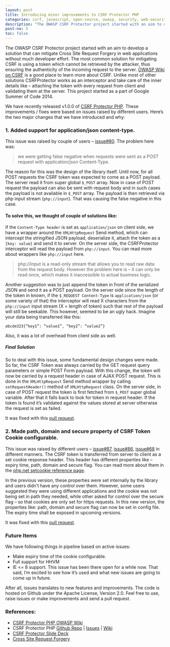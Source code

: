 ```yaml
---
layout: post
title: Introducing minor improvements to CSRF Protector PHP
categories: csrf, javascript, open-source, owasp, security, web-security, php
description: "The OWASP CSRF Protector project started with an aim to develop a solution that can mitigate Cross Site Request Forgery in web applications without much developer effort. We have recently released v1.0.0 of CSRF Protector PHP. These improvements / fixes were based on issues raised by different users. Here’s the two major changes that we have introduced and why:<ol><li>Added support for application/json content-type.</li><li>Made path, domain and secure property of CSRF Token Cookie configurable.</li></ol>"
post-no: 5
toc: false
---
```

The OWASP CSRF Protector project started with an aim to develop a solution that can mitigate Cross Site Request Forgery in web applications without much developer effort. The most common solution for mitigating CSRF is using a token which cannot be retrieved by the attacker, thus ensuring the authenticity of the incoming request to the server. [OWASP Wiki on CSRF](https://www.owasp.org/index.php/Cross-Site_Request_Forgery_(CSRF)) is a good place to learn more about CSRF. Unlike most of other solutions CSRFProtector works as an interceptor and take care of the inner details like – attaching the token with every request from client and validating them at the server. This project started as a part of Google Summer of Code 2014.

We have recently released v1.0.0 of [CSRF Protector PHP](https://github.com/mebjas/CSRF-Protector-PHP). These improvements / fixes were based on issues raised by different users. Here’s the two major changes that we have introduced and why:

### 1. Added support for application/json content-type.
This issue was raised by couple of users – [issue#80](https://github.com/mebjas/CSRF-Protector-PHP/issues/80). The problem here was:
> we were getting false negative when requests were sent as a POST request with application/json Content-Type.

The reason for this was the design of the library itself. Until now, for all POST requests the CSRF token was expected to come as a POST payload. The server read it from super global `$_POST` array. Now in case of POST request the payload can also be sent with request body and in such cases the payload is not available in `$_POST` array. The payload is then retrieved via php input stream (`php://input`). That was causing the false negative in this case.

#### To solve this, we thought of couple of solutions like:
If the `Content-Type header` is set as `application/json` on client side, we have a wrapper around the `XMLHttpRequest` Send method, which can intercept the stringified JSON payload, deserialize it, attach the token as a `{key: value}` and send it to server. On the server side, the CSRFProtector interceptor will read the payload from `php://input`. You can read more about wrappers like `php://input` here.

> php://input is a read-only stream that allows you to read raw data from the request body. However the problem here is – it can only be read once, which makes it inaccessible to actual business logic.

Another suggestion was to just append the token in front of the serialized JSON and send it as a POST payload. On the server side since the length of the token in known, if the `$_REQUEST Content-Type` is `application/json` (or some variety of that) the interceptor will read X characters from the `php://input` input stream (X = length of token) such that rest of the payload will still be seekable. This however, seemed to be an ugly hack. Imagine your data being transferred like this:

```
abcde323{“key1”: “value1”, “key2”: “value2”}
```

Also, it was a lot of overhead from client side as well.

##### Final Solution
So to deal with this issue, some fundamental design changes were made. So far, the CSRF Token was always carried by the GET request query parameters or simple POST Form payload. With this change, the token will now be carried by a request header in case of AJAX POST request. This is done in the `XMLHttpRequest` Send method wrapper by calling `setRequestHeader()` method of `XMLHttpRequest` class. On the server side, in case of POST request the token is first fetched from `$_POST` super global variable. After that it falls back to look for token in request header. If the token is found it’s validated against the values stored at server otherwise the request is set as failed.

It was fixed with this [pull request](https://github.com/mebjas/CSRF-Protector-PHP/pull/88).

### 2. Made path, domain and secure property of CSRF Token Cookie configurable.

This issue was raised by different users – [issue#87](https://github.com/mebjas/CSRF-Protector-PHP/issues/87), [issue#86](https://github.com/mebjas/CSRF-Protector-PHP/issues/86), [issue#68](https://github.com/mebjas/CSRF-Protector-PHP/issues/68) in different manners. The CSRF token is transferred from server to client as a set cookie response header. This header has different properties like – expiry time, path, domain and secure flag. You can read more about them in the [php.net setcookie reference page](http://php.net/manual/en/function.setcookie.php).

In the previous version, these properties were set internally by the library and users didn’t have any control over them. However, some users suggested they were using different applications and the cookie was not being set in path they needed, while other asked for control over the secure flag – so that cookies are only set for https requests. In this new version, the properties like: path, domain and secure flag can now be set in config file. The expiry time shall be exposed in upcoming versions.

It was fixed with this [pull request](https://github.com/mebjas/CSRF-Protector-PHP/pull/89).

### Future Items
We have following things in pipeline based on active issues:

 - Make expiry time of the cookie configurable.
 - Full support for HHVM
 - IE <= 8 support. This issue has been there open for a while now.
That said, I’m excited to see how it’s used and what new issues are going to come up in future.

After all, issues translates to new features and improvements. The code is hosted on Github under the Apache License, Version 2.0. Feel free to use, raise issues or make improvements and send a pull request.

### References:
 - [CSRF Protector PHP OWASP Wiki](https://www.owasp.org/index.php/CSRFProtector_Project)
 - CSRF Protector PHP [Github Repo](https://github.com/mebjas/CSRF-Protector-PHP) | [Issues](https://github.com/mebjas/CSRF-Protector-PHP/issues) | [Wiki](https://github.com/mebjas/CSRF-Protector-PHP/wiki)
 - [CSRF Protector Slide Deck](https://www.slideshare.net/MinhazAv/csrf-protector)
 - [Cross Site Request Forgery](https://www.owasp.org/index.php/Cross-Site_Request_Forgery_(CSRF))


